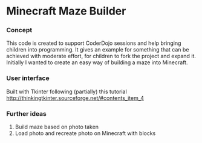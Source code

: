 # Minecraft Maze Builder

### Concept
This code is created to support CoderDojo sessions and help bringing children into programming. It gives an example for something that can be achieved with moderate effort, for children to fork the project and expand it. Initially I wanted to create an easy way of building a maze into Minecraft.

### User interface
Built with Tkinter following (partially) this tutorial http://thinkingtkinter.sourceforge.net/#contents_item_4

### Further ideas
1. Build maze based on photo taken
2. Load photo and recreate photo on Minecraft with blocks

